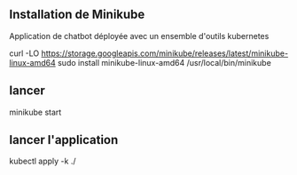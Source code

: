 ## Installation de Minikube

Application de chatbot déployée avec un ensemble d'outils kubernetes

curl -LO https://storage.googleapis.com/minikube/releases/latest/minikube-linux-amd64
sudo install minikube-linux-amd64 /usr/local/bin/minikube

## lancer 

minikube start

## lancer l'application

kubectl apply -k ./


